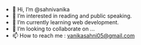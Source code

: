 - 👋 Hi, I’m @sahnivanika
- 👀 I’m interested in reading and public speaking.
- 🌱 I’m currently learning web development.
- 💞️ I’m looking to collaborate on ...
- 📫 How to reach me : vanikasahni05@gmail.com

<!---
sahnivanika/sahnivanika is a ✨ special ✨ repository because its `README.md` (this file) appears on your GitHub profile.
You can click the Preview link to take a look at your changes.
--->
